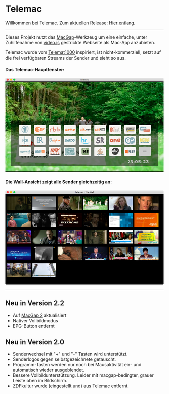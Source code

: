# Telemac


Willkommen bei Telemac. Zum aktuellen Release: [Hier entlang.](https://github.com/noestreich/Telemac/releases)
___

Dieses Projekt nutzt das [MacGap](https://github.com/MacGapProject/MacGap2)-Werkzeug um eine einfache, unter Zuhilfenahme von [video.js](http://videojs.com/) gestrickte Webseite als Mac-App anzubieten.
	
Telemac wurde vom [Telemat1000](https://github.com/noestreich/Telemat1000) inspiriert, ist nicht-kommerziell, setzt auf die frei verfügbaren Streams der Sender und sieht so aus.
#### Das Telemac-Hauptfenster:
![Telemac Screenshot](telemac-2.2.png)

#### Die Wall-Ansicht zeigt alle Sender gleichzeitig an:

![Telemac Screenshot](wall-2.2.png)
___

## Neu in Version 2.2
- Auf [MacGap 2](https://github.com/MacGapProject/MacGap2) aktualisiert
- Nativer Vollbildmodus
- EPG-Button entfernt


## Neu in Version 2.0
- Senderwechsel mit "+" und "-" Tasten wird unterstützt.
- Senderlogos gegen selbstgezeichnete getauscht.
- Programm-Tasten werden nur noch bei Mausaktivität ein- und automatisch wieder ausgeblendet.
- Bessere Vollbildunterstützung. Leider mit macgap-bedingter, grauer Leiste oben im Bildschirm.
- ZDFkultur wurde (eingestellt und) aus Telemac entfernt. 
